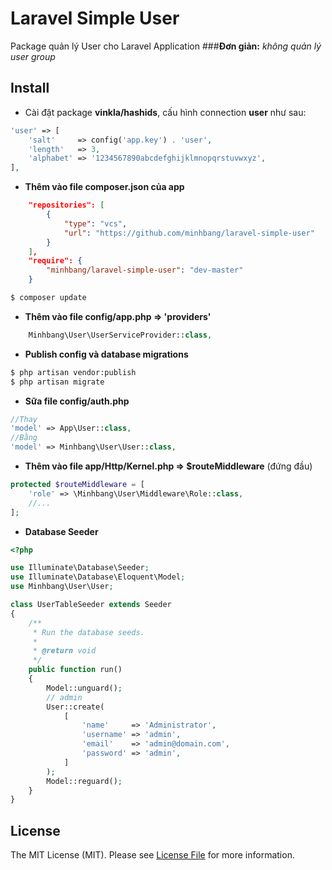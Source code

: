 # Laravel Simple User

Package quản lý User cho Laravel Application
###**Đơn giản:** _không quản lý user group_

## Install

* Cài đặt package **vinkla/hashids**, cấu hình connection **user** như sau:
```php
'user' => [
	'salt'     => config('app.key') . 'user',
	'length'   => 3,
	'alphabet' => '1234567890abcdefghijklmnopqrstuvwxyz',
],
```

* **Thêm vào file composer.json của app**
```json
	"repositories": [
        {
            "type": "vcs",
            "url": "https://github.com/minhbang/laravel-simple-user"
        }
    ],
    "require": {
        "minhbang/laravel-simple-user": "dev-master"
    }
```
``` bash
$ composer update
```

* **Thêm vào file config/app.php => 'providers'**
```php
	Minhbang\User\UserServiceProvider::class,
```

* **Publish config và database migrations**
```bash
$ php artisan vendor:publish
$ php artisan migrate
```

* **Sữa file config/auth.php**
```php
//Thay
'model' => App\User::class,
//Bằng
'model' => Minhbang\User\User::class,
```

* **Thêm vào file app/Http/Kernel.php => $routeMiddleware** (đứng đầu)
```php
protected $routeMiddleware = [
	'role' => \Minhbang\User\Middleware\Role::class,
	//...
];
```

* **Database Seeder**
```php
<?php

use Illuminate\Database\Seeder;
use Illuminate\Database\Eloquent\Model;
use Minhbang\User\User;

class UserTableSeeder extends Seeder
{
    /**
     * Run the database seeds.
     *
     * @return void
     */
    public function run()
    {
        Model::unguard();
        // admin
        User::create(
            [
                'name'     => 'Administrator',
                'username' => 'admin',
                'email'    => 'admin@domain.com',
                'password' => 'admin',
            ]
        );
        Model::reguard();
    }
}
```

## License

The MIT License (MIT). Please see [License File](LICENSE.md) for more information.
